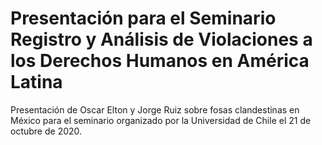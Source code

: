 # Presentación para el Seminario Registro y Análisis de Violaciones a los Derechos Humanos en América Latina

Presentación de Oscar Elton y Jorge Ruiz sobre fosas clandestinas en México para el seminario organizado por la Universidad de Chile el 21 de octubre de 2020.
